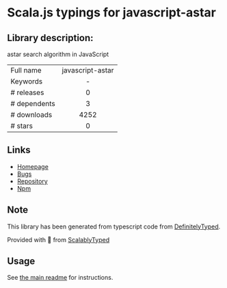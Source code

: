 
# Scala.js typings for javascript-astar


## Library description:
astar search algorithm in JavaScript

|                    |                 |
| ------------------ | :-------------: |
| Full name          | javascript-astar |
| Keywords           | - |
| # releases         | 0 |
| # dependents       | 3 |
| # downloads        | 4252 |
| # stars            | 0 |

## Links
- [Homepage](http://bgrins.github.io/javascript-astar)
- [Bugs](https://github.com/bgrins/javascript-astar/issues)
- [Repository](https://github.com/bgrins/javascript-astar)
- [Npm](https://www.npmjs.com/package/javascript-astar)
    


## Note
This library has been generated from typescript code from [DefinitelyTyped](https://definitelytyped.org).

Provided with :purple_heart: from [ScalablyTyped](https://github.com/oyvindberg/ScalablyTyped)

## Usage
See [the main readme](../../readme.md) for instructions.


